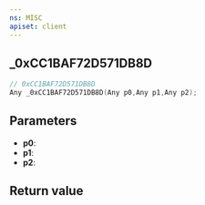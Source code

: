 ```yaml
---
ns: MISC
apiset: client
---
```

## _0xCC1BAF72D571DB8D

```c
// 0xCC1BAF72D571DB8D
Any _0xCC1BAF72D571DB8D(Any p0,Any p1,Any p2);
```


## Parameters
* **p0**:
* **p1**:
* **p2**:

## Return value

